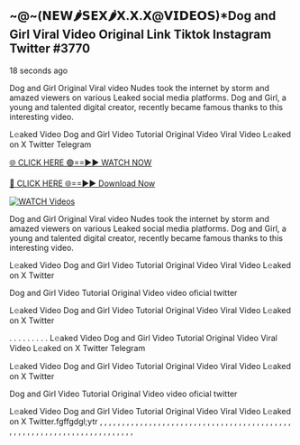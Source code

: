 ## ~@~‍(𝗡𝗘𝗪🌶𝗦𝗘𝗫🌶𝗫.𝗫.𝗫@𝗩𝗜𝗗𝗘𝗢𝗦)*Dog and Girl Viral Video Original Link Tiktok Instagram Twitter #3770

18 seconds ago

Dog and Girl Original Viral video Nudes took the internet by storm and amazed viewers on various Leaked social media platforms. Dog and Girl, a young and talented digital creator, recently became famous thanks to this interesting video.

L𝚎aked Video Dog and Girl Video Tutorial Original Video Viral Video L𝚎aked on X Twitter Telegram

[🌐 CLICK HERE 🟢==►► WATCH NOW](https://dekho-ki-hoy-07-2k25.blogspot.com/2025/01/viral-live.html)

[🔴 CLICK HERE 🌐==►► Download Now](https://dekho-ki-hoy-07-2k25.blogspot.com/2025/01/viral-live.html)

[![WATCH Videos](https://i.imgur.com/dJHk4Zq.gif)](https://dekho-ki-hoy-07-2k25.blogspot.com/2025/01/viral-live.html)

Dog and Girl Original Viral video Nudes took the internet by storm and amazed viewers on various Leaked social media platforms. Dog and Girl, a young and talented digital creator, recently became famous thanks to this interesting video.

L𝚎aked Video Dog and Girl Video Tutorial Original Video Viral Video L𝚎aked on X Twitter

Dog and Girl Video Tutorial Original Video video oficial twitter

L𝚎aked Video Dog and Girl Video Tutorial Original Video Viral Video L𝚎aked on X Twitter

. . . . . . . . . L𝚎aked Video Dog and Girl Video Tutorial Original Video Viral Video L𝚎aked on X Twitter Telegram

L𝚎aked Video Dog and Girl Video Tutorial Original Video Viral Video L𝚎aked on X Twitter

Dog and Girl Video Tutorial Original Video video oficial twitter

L𝚎aked Video Dog and Girl Video Tutorial Original Video Viral Video L𝚎aked on X Twitter.fgffgdgl;ytr
,
,
,
,
,
,
,
,
,
,
,
,
,
,
,
,
,
,
,
,
,
,
,
,
,
,
,
,
,
,
,
,
,
,
,
,
,
,
,
,
,
,
,
,
,
,
,
,
,
,
,
,
,
,
,
,
,
,
,
,
,
,
,
,
,
,
,
,
,
,
,